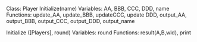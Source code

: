 Class: Player
Initialize(name)
Variables: AA, BBB, CCC, DDD, name
Functions: update_AA, update_BBB, updateCCC, update DDD, output_AA, output_BBB, output_CCC, output_DDD, output_name

Initialize ([Players], round)
Variables: round
Functions: result(A,B,wld), print